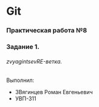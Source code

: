 # Git
### Практическая работа №8
### Задание 1.
###### zvyagintsevRE-ветка. 

Выполнил:
* ЗВягинцев Роман Евгеньевич
* УВП-311
